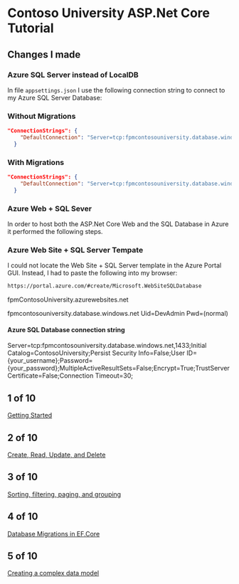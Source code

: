 # Contoso University ASP.Net Core Tutorial

## Changes I made

### Azure SQL Server instead of LocalDB

In file `appsettings.json` I use the following connection string to connect to my Azure SQL Server Database:
### Without Migrations
```json
"ConnectionStrings": {
    "DefaultConnection": "Server=tcp:fpmcontosouniversity.database.windows.net,1433;Initial Catalog=ContosoUniversity;Persist Security Info=False;User ID=DevAdmin;Password=Bulldog1$;MultipleActiveResultSets=False;Encrypt=True;TrustServerCertificate=False;Connection Timeout=30;"
  }
```
### With Migrations

```json
"ConnectionStrings": {
    "DefaultConnection": "Server=tcp:fpmcontosouniversity.database.windows.net,1433;Initial Catalog=ContosoUniversity2;Persist Security Info=False;User ID=DevAdmin;Password=Bulldog1$;MultipleActiveResultSets=False;Encrypt=True;TrustServerCertificate=False;Connection Timeout=30;"
  }
```

### Azure Web + SQL Sever
In order to host both the ASP.Net Core Web and the SQL Database in Azure it performed the following steps.

### Azure Web Site + SQL Server Tempate
I could not locate the Web Site + SQL Server template in the Azure Portal GUI.
Instead, I had to paste the following into my browser:

```html
https://portal.azure.com/#create/Microsoft.WebSiteSQLDatabase
```

fpmContosoUniversity.azurewebsites.net

fpmcontosouniversity.database.windows.net
Uid=DevAdmin
Pwd=(normal)

#### Azure SQL Database connection string
Server=tcp:fpmcontosouniversity.database.windows.net,1433;Initial Catalog=ContosoUniversity;Persist Security Info=False;User ID={your_username};Password={your_password};MultipleActiveResultSets=False;Encrypt=True;TrustServerCertificate=False;Connection Timeout=30;

## 1 of 10
[Getting Started](https://docs.microsoft.com/en-us/aspnet/core/data/ef-mvc/intro)

## 2 of 10
[Create, Read, Update, and Delete](https://docs.microsoft.com/en-us/aspnet/core/data/ef-mvc/crud)

## 3 of 10
[Sorting, filtering, paging, and grouping](https://docs.microsoft.com/en-us/aspnet/core/data/ef-mvc/sort-filter-page)

## 4 of 10
[Database Migrations in EF.Core](https://docs.microsoft.com/en-us/aspnet/core/data/ef-mvc/migrations)

## 5 of 10
[Creating a complex data model](https://docs.microsoft.com/en-us/aspnet/core/data/ef-mvc/complex-data-model)
